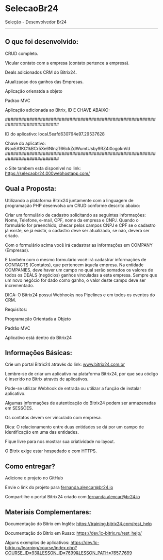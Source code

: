 # SelecaoBr24
Seleção - Desenvolvedor Br24

----------------------------------------------------------------------------------------------------------------
O que foi desenvolvido:
----------------------------------------------------------------------------------------------------------------

CRUD completo.

Vicular contato com a empresa (contato pertence a empresa).

Deals adicionados CRM do Bitrix24.

Atualizacao dos ganhos das Empresas.

Aplicação orienatda a objeto 

Padrao MVC

Aplicação adicionada ao Bitrix, ID E CHAVE ABAIXO:

############################################################################

ID do aplicativo: local.5eafd630764e97.29537628

Chave do aplicativo: iNoxEA1KC1kBCr5Xe6NlnzT66ckZdWumtUsby9RZ4i0ogoknVd
############################################################################

o Site tambem esta disponivel no link:
https://selecaobr24.000webhostapp.com/


Qual a Proposta:
----------------------------------------------------------------------------------------------------------------
Utilizando a plataforma Bitrix24 juntamente com a linguagem de programação PHP desenvolva um CRUD conforme descrito abaixo:

Criar um formulário de cadastro solicitando as seguintes informações: Nome, Telefone, e-mail, CPF, nome da empresa e CNPJ.
Quando o formulário for preenchido, checar pelos campos CNPJ e CPF se o cadastro já existe, se já existir, o cadastro deve ser atualizado, se não, deverá ser criado.

Com o formulário acima você irá cadastrar as informações em COMPANY (Empresas).

E também com o mesmo formulário você irá cadastrar informações de CONTACTS (Contatos), que pertencem àquela empresa.
Na entidade COMPANIES, deve haver um campo no qual serão somados os valores de todos os DEALS (negócios) ganhos vinculadas a esta empresa. Sempre que um novo negócio for dado como ganho, o valor deste campo deve ser incrementado.

DICA: O Bitrix24 possui Webhooks nos Pipelines e em todos os eventos do CRM. 

Requisitos:

Programação Orientada a Objeto

Padrão MVC

Aplicativo está dentro do Bitrix24


Informações Básicas:
----------------------------------------------------------------------------------------------------------------
Crie um portal Bitrix24 através do link: www.bitrix24.com.br

Lembre-se de criar um aplicativo na plataforma Bitrix24, por que seu código é inserido no Bitrix através de aplicativos.

Pode-se utilizar Webhook de entrada ou utilizar a função de instalar aplicativo.

Algumas informações de autenticação do Bitrix24 podem ser armazenadas em SESSÕES.

Os contatos devem ser vinculado com empresa. 

Dica: O relacionamento entre duas entidades se dá por um campo de identificação em uma das entidades.

Fique livre para nos mostrar sua criatividade no layout.

O Bitrix exige  estar hospedado e com HTTPS. 

Como entregar?
----------------------------------------------------------------------------------------------------------------
Adicione o projeto no GitHub

Envie o link do projeto para fernanda.alencar@br24.io

Compartilhe o portal Bitrix24 criado com fernanda.alencar@br24.io

Materiais Complementares:
----------------------------------------------------------------------------------------------------------------
Documentação do Bitrix em Inglês: https://training.bitrix24.com/rest_help

Documentação do Bitrix em Russo: https://dev.1c-bitrix.ru/rest_help/

Alguns exemplos de aplicativos: https://dev.1c-bitrix.ru/learning/course/index.php?COURSE_ID=93&LESSON_ID=7699&LESSON_PATH=7657.7699
